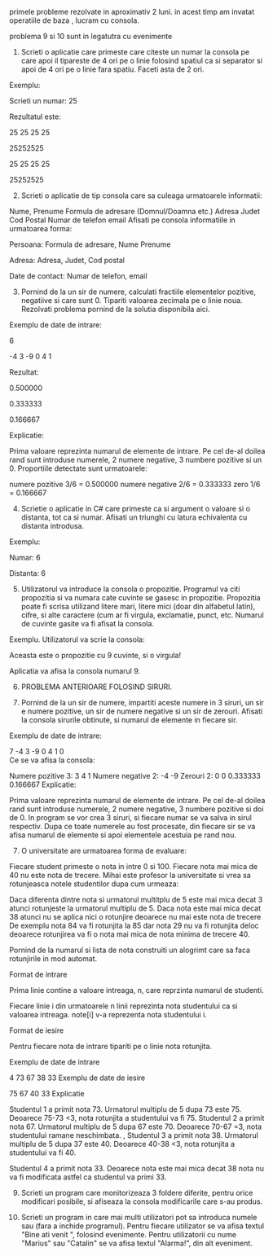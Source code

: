 primele probleme rezolvate in aproximativ 2 luni. in acest timp am invatat operatiile de baza , lucram cu consola.

problema 9 si 10 sunt in legatutra cu evenimente



1. Scrieti o aplicatie care primeste care citeste un numar la consola pe care apoi il tipareste de 4 ori pe o linie folosind spatiul ca si separator si apoi de 4 ori pe o linie fara spatiu. Faceti asta de 2 ori.

Exemplu:

Scrieti un numar: 25

Rezultatul este:

25 25 25 25

25252525

25 25 25 25

25252525

2. Scrieti o aplicatie de tip consola care sa culeaga urmatoarele informatii:

Nume, Prenume
Formula de adresare (Domnul/Doamna etc.)
Adresa
Judet
Cod Postal
Numar de telefon
email
Afisati pe consola informatiile in urmatoarea forma:

Persoana: Formula de adresare, Nume Prenume

Adresa: Adresa, Judet, Cod postal

Date de contact: Numar de telefon, email

3. Pornind de la un sir de numere, calculati fractiile elementelor pozitive, negatiive si care sunt 0. Tipariti valoarea zecimala pe o linie noua. Rezolvati problema pornind de la solutia disponibila aici.

Exemplu de date de intrare:

6

-4 3 -9 0 4 1    

Rezultat:

0.500000

0.333333

0.166667

Explicatie:

Prima valoare reprezinta numarul de elemente de intrare. Pe cel de-al doilea rand sunt introduse numerele,
2 numere negative, 3 numbere pozitive si un 0. Proportiile detectate sunt urmatoarele:

numere pozitive 3/6  = 0.500000
numere negative 2/6  = 0.333333
zero 1/6  = 0.166667

4. Scrietie o aplicatie in C# care primeste ca si argument o valoare si o distanta, tot ca si numar. Afisati un triunghi cu latura echivalenta cu distanta introdusa.

Exemplu:

Numar: 6

Distanta: 6


5. Utilizatorul va introduce la consola o propozitie. Programul va citi propozitia si va numara cate cuvinte se gasesc in propozitie. Propozitia poate fi scrisa utilizand litere mari, litere mici (doar din alfabetul latin), cifre, si alte caractere (cum ar fi virgula, exclamatie, punct, etc. Numarul de cuvinte gasite va fi afisat la consola.

Exemplu. Utilizatorul va scrie la consola:

Aceasta este o propozitie cu 9 cuvinte, si o virgula!

Aplicatia va afisa la consola numarul 9.

6. PROBLEMA ANTERIOARE FOLOSIND SIRURI. 

7. Pornind de la un sir de numere, impartiti aceste numere in 3 siruri, un sir e numere pozitive, un sir de numere negative si un sir de zerouri. Afisati la consola sirurile obtinute, si numarul de elemente in fiecare sir.

Exemplu de date de intrare:

7
-4 3 -9 0 4 1 0  
Ce se va afisa la consola:

Numere pozitive 3:
3 4 1
Numere negative 2:
-4 -9
Zerouri 2:
0 0
0.333333
0.166667
Explicatie:

Prima valoare reprezinta numarul de elemente de intrare. Pe cel de-al doilea rand sunt introduse numerele, 2 numere negative,
3 numbere pozitive si doi de 0. In program se vor crea 3 siruri, si fiecare numar se va salva in sirul respectiv. 
Dupa ce toate numerele au fost procesate, din fiecare sir se va afisa numarul de elemente si apoi elementele acestuia pe rand nou.

7. O universitate are urmatoarea forma de evaluare:

Fiecare student primeste o nota in intre 0 si 100.
Fiecare nota mai mica de 40 nu este nota de trecere.
Mihai este profesor la universitate si vrea sa rotunjeasca notele studentilor dupa cum urmeaza:

Daca diferenta dintre nota si urmatorul multitplu de 5 este mai mica decat 3 atunci rotunjeste la urmatorul multiplu de 5.
Daca nota este mai mica decat 38 atunci nu se aplica nici o rotunjire deoarece nu mai este nota de trecere
De exemplu nota 84 va fi rotunjita la 85 dar nota 29 nu va fi rotunjita deloc deoarece rotunjirea va fi o nota mai mica de nota minima de trecere 40.

Pornind de la numarul si lista de nota construiti un alogrimt care sa faca rotunjirile in mod automat.

Format de intrare

Prima linie contine a valoare intreaga, n, care reprzinta numarul de studenti.

Fiecare linie i din urmatoarele n linii reprezinta nota studentului ca si valoarea intreaga. note[i] v-a reprezenta nota studentului i.

Format de iesire

Pentru fiecare nota de intrare tipariti pe o linie nota rotunjita.

Exemplu de date de intrare

4
73
67
38
33
Exemplu de date de iesire

75
67
40
33
Explicatie

Studentul 1 a primit nota 73. Urmatorul multiplu de 5 dupa 73 este 75. Deoarece 75-73 <3, nota rotunjita a studentului va fi 75.
Studentul 2 a primit nota 67. Urmatorul multiplu de 5 dupa 67 este 70. Deoarece 70-67 =3, nota studentului ramane neschimbata.
, Studentul 3 a primit nota 38. Urmatorul multiplu de 5 dupa 37 este 40. Deoarece 40-38 <3,
nota rotunjita a studentului va fi 40.

Studentul 4 a primit nota 33. Deoarece nota este mai mica decat 38 nota nu va fi modificata astfel ca studentul va primi 33.

9. Scrieti un program care monitorizeaza 3 foldere diferite, pentru orice modificari posibile, si afiseaza la consola modificarile care s-au produs.

10. Scrieti un program in care mai multi utilizatori pot sa introduca numele sau (fara a inchide programul). 
Pentru fiecare utilizator se va afisa textul "Bine ati venit ", folosind evenimente. Pentru utilizatorii cu nume "Marius" sau "Catalin" se va afisa textul "Alarma!", din alt eveniment.
